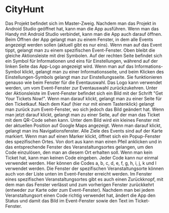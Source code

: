 # CityHunt

Das Projekt befindet sich im Master-Zweig. Nachdem man das Projekt in Android Studio geöffnet hat, kann man die App ausführen. Wenn man das Handy mit Android Studio verbindet, kann man die App auch darauf öffnen. Beim Öffnen der App gelangt man zu einem Fenster, in dem alle Events angezeigt werden sollen (aktuell gibt es nur eins). Wenn man auf das Event tippt, gelangt man zu einem spezifischen Event-Fenster. Oben bleibt die gleiche Aktionsleiste mit drei Symbolen. Auf der rechten Seite befindet sich ein Symbol für Informationen und eins für Einstellungen, während auf der linken Seite das App-Logo angezeigt wird. Wenn man auf das Informations-Symbol klickt, gelangt man zu einer Informationsseite, und beim Klicken des Einstellungen-Symbols gelangt man zur Einstellungsseite. Sie funktionieren genauso wie beim Fenster für die Eventauswahl. Das Logo kann verwendet werden, um vom Event-Fenster zur Eventauswahl zurückzukehren. Unter der Aktionsleiste im Event-Fenster befindet sich ein Bild mit der Schrift "Get Your Tickets Now!". Wenn man darauf klickt, gelangt man zu einer Seite für den Ticketkauf. Nach dem Kauf (hier nur mit einem Tastenklick) gelangt man zurück zum Event-Fenster, wo sich jedoch das Bild geändert hat. Wenn man jetzt darauf klickt, gelangt man zu einer Seite, auf der man das Ticket mit dem QR-Code sehen kann. Unter dem Bild wird ein kleines Fenster mit der aktuellen Position auf Google Maps angezeigt. Wenn man darauf klickt, gelangt man ins Navigationsfenster. Alle Ziele des Events sind auf der Karte markiert. Wenn man auf einen Marker klickt, öffnet sich ein Popup-Fenster des spezifischen Ortes. Von dort aus kann man einen Pfeil anklicken und in das entsprechende Fenster des Veranstaltungsortes gelangen, um den Code einzulösen, den man an diesem Ort erhalten soll. Wenn man kein Ticket hat, kann man keinen Code eingeben. Jeder Code kann nur einmal verwendet werden. Hier können die Codes a, b, c, d, e, f, g, h, i, j, k und l verwendet werden. Die Fenster der spezifischen Veranstaltungsorte können auch von der Liste unten im Event-Fenster erreicht werden. Im Fenster eines spezifischen Veranstaltungsortes gibt es auch einen Zurückknopf, mit dem man das Fenster verlässt und zum vorherigen Fenster zurückkehrt (entweder zur Karte oder zum Event-Fenster). Nachdem man bei jedem Veranstaltungsort einen Code richtig verwendet hat, ändert die App den Status und damit das Bild im Event-Fenster sowie den Text im Ticket-Fenster.
